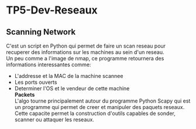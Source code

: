 # TP5-Dev-Reseaux
## Scanning Network
C'est un script en Python qui permet de faire un scan reseau pour recuperer des informations sur les machines
au sein d'un reseau.   
Un peu comme a l'image de nmap, ce programme retournera des informations interessantes comme:
- L'addresse et la MAC de la machine scannee
- Les ports ouverts
- Determiner l'OS et le vendeur de cette machine   
**Packets**  
L'algo tourne principalement autour du programme Python Scapy qui est un programme qui permet de creer et 
manipuler des paquets reseaux. Cette capacite permet la construction d'outils capables de sonder, scanner ou attaquer
les reseaux. 
  
